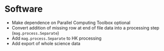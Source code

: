 # Software

- Make dependence on Parallel Computing Toolbox optional
- Convert addition of missing row at end of file data into a processing step (`mag.process.Separate`)
- Add `mag.process.Separate` to HK processing
- Add export of whole science data
